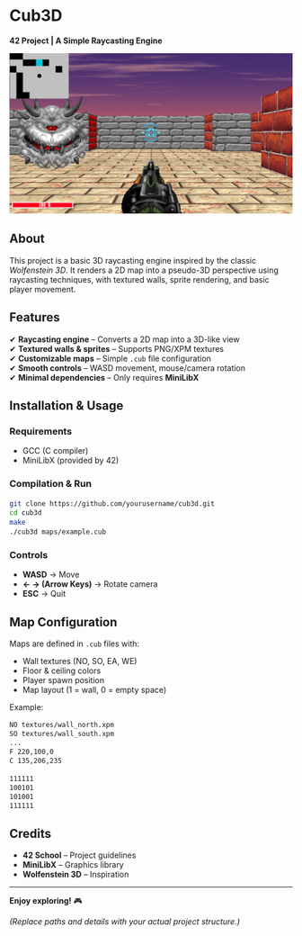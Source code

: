 # **Cub3D**  
**42 Project | A Simple Raycasting Engine**  

![Cub3D Screenshot](assets/textures/cube4d.png)  

## **About**  
This project is a basic 3D raycasting engine inspired by the classic *Wolfenstein 3D*. It renders a 2D map into a pseudo-3D perspective using raycasting techniques, with textured walls, sprite rendering, and basic player movement.  

## **Features**  
✔ **Raycasting engine** – Converts a 2D map into a 3D-like view  
✔ **Textured walls & sprites** – Supports PNG/XPM textures  
✔ **Customizable maps** – Simple `.cub` file configuration  
✔ **Smooth controls** – WASD movement, mouse/camera rotation  
✔ **Minimal dependencies** – Only requires **MiniLibX**  

## **Installation & Usage**  
### **Requirements**  
- GCC (C compiler)  
- MiniLibX (provided by 42)  

### **Compilation & Run**  
```bash  
git clone https://github.com/yourusername/cub3d.git  
cd cub3d  
make  
./cub3d maps/example.cub  
```  

### **Controls**  
- **WASD** → Move  
- **← → (Arrow Keys)** → Rotate camera  
- **ESC** → Quit  

## **Map Configuration**  
Maps are defined in `.cub` files with:  
- Wall textures (NO, SO, EA, WE)  
- Floor & ceiling colors  
- Player spawn position  
- Map layout (1 = wall, 0 = empty space)  

Example:  
```  
NO textures/wall_north.xpm  
SO textures/wall_south.xpm  
...  
F 220,100,0  
C 135,206,235  

111111  
100101  
101001  
111111  
```  

## **Credits**  
- **42 School** – Project guidelines  
- **MiniLibX** – Graphics library  
- **Wolfenstein 3D** – Inspiration  

---  
**Enjoy exploring!** 🎮  

*(Replace paths and details with your actual project structure.)*
